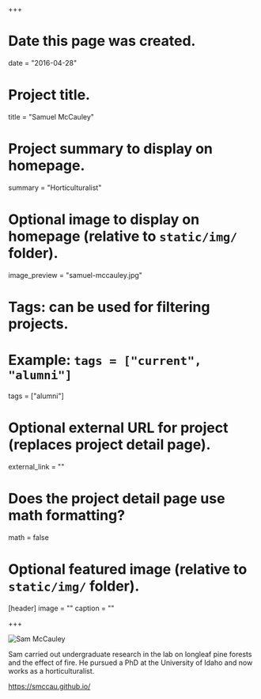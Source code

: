 +++
# Date this page was created.
date = "2016-04-28"

# Project title.
title = "Samuel McCauley"

# Project summary to display on homepage.
summary = "Horticulturalist"

# Optional image to display on homepage (relative to `static/img/` folder).
image_preview = "samuel-mccauley.jpg"

# Tags: can be used for filtering projects.
# Example: `tags = ["current", "alumni"]`
tags = ["alumni"]

# Optional external URL for project (replaces project detail page).
external_link = ""

# Does the project detail page use math formatting?
math = false

# Optional featured image (relative to `static/img/` folder).
[header]
image = ""
caption = ""

+++

![Sam McCauley](/img/samuel-mccauley.jpg)

Sam carried out undergraduate research in the lab on longleaf pine forests 
and the effect of fire. He pursued a PhD at the University of Idaho and now
works as a horticulturalist. 

https://smccau.github.io/
